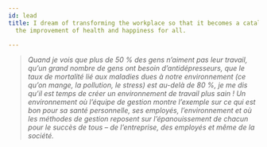 ```yaml
---
id: lead
title: I dream of transforming the workplace so that it becomes a catalyst in accelerating
  the improvement of health and happiness for all.

---
```

> _Quand je vois que plus de 50 % des gens n’aiment pas leur travail, qu’un grand nombre de gens ont besoin d’antidépresseurs, que le taux de mortalité lié aux maladies dues à notre environnement (ce qu’on mange, la pollution, le stress) est au-delà de 80 %, je me dis qu’il est temps de créer un environnement de travail plus sain ! Un environnement où l’équipe de gestion montre l’exemple sur ce qui est bon pour sa santé personnelle, ses employés, l’environnement et où les méthodes de gestion reposent sur l’épanouissement de chacun pour le succès de tous – de l’entreprise, des employés et même de la société._